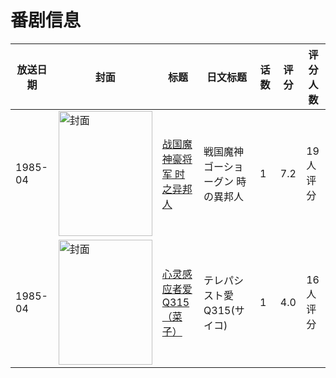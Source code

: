 # 番剧信息

|放送日期|封面|标题|日文标题|话数|评分|评分人数|
|---|---|---|---|---|---|---|
|1985-04|<img src="//lain.bgm.tv/pic/cover/c/bd/c0/131172_iiKCk.jpg" alt="封面" style="width:150px;height:200px;object-fit:cover;">|[战国魔神豪将军 时之异邦人](https://bangumi.tv/subject/131172)|戦国魔神ゴーショーグン 時の異邦人|1|7.2|19人评分|
|1985-04|<img src="/img/no_icon_subject.png" alt="封面" style="width:150px;height:200px;object-fit:cover;">|[心灵感应者爱Q315（菜子）](https://bangumi.tv/subject/106634)|テレパシスト愛Q315(サイコ)|1|4.0|16人评分|
